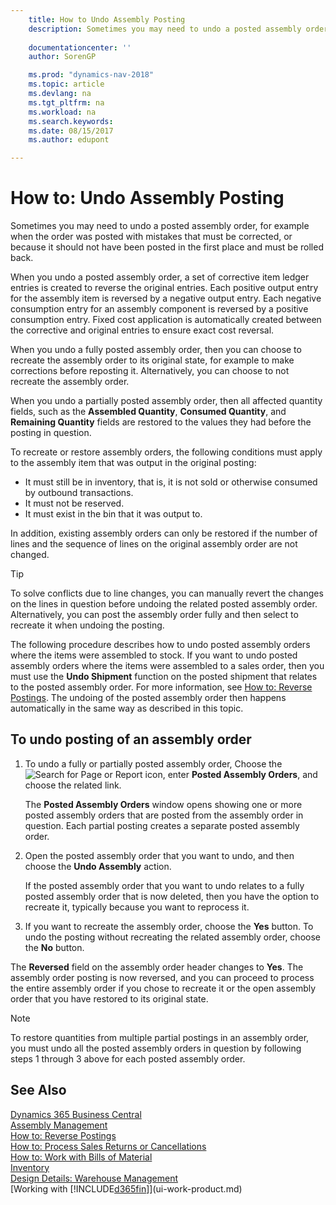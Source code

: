 ```yaml
---
    title: How to Undo Assembly Posting 
    description: Sometimes you may need to undo a posted assembly order, for example when the order was posted with mistakes that must be corrected, or because it should not have been posted in the first place and must be rolled back.
    
    documentationcenter: ''
    author: SorenGP

    ms.prod: "dynamics-nav-2018"
    ms.topic: article
    ms.devlang: na
    ms.tgt_pltfrm: na
    ms.workload: na
    ms.search.keywords:
    ms.date: 08/15/2017
    ms.author: edupont

---
```

# How to: Undo Assembly Posting
Sometimes you may need to undo a posted assembly order, for example when the order was posted with mistakes that must be corrected, or because it should not have been posted in the first place and must be rolled back.

When you undo a posted assembly order, a set of corrective item ledger entries is created to reverse the original entries. Each positive output entry for the assembly item is reversed by a negative output entry. Each negative consumption entry for an assembly component is reversed by a positive consumption entry. Fixed cost application is automatically created between the corrective and original entries to ensure exact cost reversal.  

When you undo a fully posted assembly order, then you can choose to recreate the assembly order to its original state, for example to make corrections before reposting it. Alternatively, you can choose to not recreate the assembly order.  

When you undo a partially posted assembly order, then all affected quantity fields, such as the **Assembled Quantity**, **Consumed Quantity**, and **Remaining Quantity** fields are restored to the values they had before the posting in question.  

To recreate or restore assembly orders, the following conditions must apply to the assembly item that was output in the original posting:  

-   It must still be in inventory, that is, it is not sold or otherwise consumed by outbound transactions.  
-   It must not be reserved.  
-   It must exist in the bin that it was output to.  

In addition, existing assembly orders can only be restored if the number of lines and the sequence of lines on the original assembly order are not changed.  

> [!TIP]  
>  To solve conflicts due to line changes, you can manually revert the changes on the lines in question before undoing the related posted assembly order. Alternatively, you can post the assembly order fully and then select to recreate it when undoing the posting.  

The following procedure describes how to undo posted assembly orders where the items were assembled to stock. If you want to undo posted assembly orders where the items were assembled to a sales order, then you must use the **Undo Shipment** function on the posted shipment that relates to the posted assembly order. For more information, see [How to: Reverse Postings](finance-how-reverse-journal-posting.md). The undoing of the posted assembly order then happens automatically in the same way as described in this topic.  

## To undo posting of an assembly order  
1.  To undo a fully or partially posted assembly order, Choose the ![Search for Page or Report](media/ui-search/search_small.png "Search for Page or Report icon") icon, enter **Posted Assembly Orders**, and choose the related link.  

    The **Posted Assembly Orders** window opens showing one or more posted assembly orders that are posted from the assembly order in question. Each partial posting creates a separate posted assembly order.  
2.  Open the posted assembly order that you want to undo, and then choose the **Undo Assembly** action.  

    If the posted assembly order that you want to undo relates to a fully posted assembly order that is now deleted, then you have the option to recreate it, typically because you want to reprocess it.  
3.  If you want to recreate the assembly order, choose the **Yes** button. To undo the posting without recreating the related assembly order, choose the **No** button.  

The **Reversed** field on the assembly order header changes to **Yes**. The assembly order posting is now reversed, and you can proceed to process the entire assembly order if you chose to recreate it or the open assembly order that you have restored to its original state.  

> [!NOTE]  
>  To restore quantities from multiple partial postings in an assembly order, you must undo all the posted assembly orders in question by following steps 1 through 3 above for each posted assembly order.  

## See Also
[Dynamics 365 Business Central](/dynamics365/business-central/)  
[Assembly Management](assembly-assemble-items.md)  
[How to: Reverse Postings](finance-how-reverse-journal-posting.md)  
[How to: Process Sales Returns or Cancellations](sales-how-process-sales-returns-cancellations.md)    
[How to: Work with Bills of Material](inventory-how-work-BOMs.md)  
[Inventory](inventory-manage-inventory.md)  
[Design Details: Warehouse Management](design-details-warehouse-management.md)  
[Working with [!INCLUDE[d365fin](includes/d365fin_md.md)]](ui-work-product.md)
